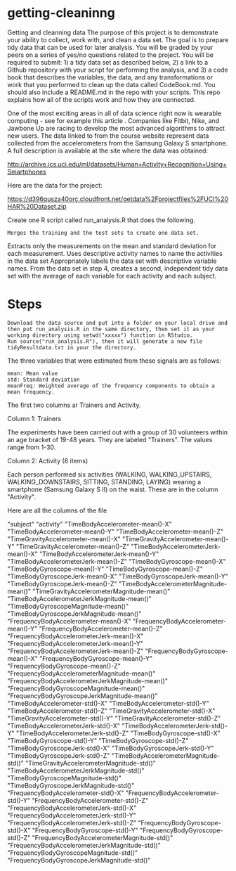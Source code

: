 # getting-cleaninng
Getting and cleanning data
The purpose of this project is to demonstrate your ability to collect, work with, and clean a data set. The goal is to prepare tidy data that can be used for later analysis. You will be graded by your peers on a series of yes/no questions related to the project. You will be required to submit: 1) a tidy data set as described below, 2) a link to a Github repository with your script for performing the analysis, and 3) a code book that describes the variables, the data, and any transformations or work that you performed to clean up the data called CodeBook.md. You should also include a README.md in the repo with your scripts. This repo explains how all of the scripts work and how they are connected. 

One of the most exciting areas in all of data science right now is wearable computing - see for example this article . Companies like Fitbit, Nike, and Jawbone Up are racing to develop the most advanced algorithms to attract new users. The data linked to from the course website represent data collected from the accelerometers from the Samsung Galaxy S smartphone. A full description is available at the site where the data was obtained:

http://archive.ics.uci.edu/ml/datasets/Human+Activity+Recognition+Using+Smartphones

Here are the data for the project:

https://d396qusza40orc.cloudfront.net/getdata%2Fprojectfiles%2FUCI%20HAR%20Dataset.zip

Create one R script called run_analysis.R that does the following. 

    Merges the training and the test sets to create one data set.
  Extracts only the measurements on the mean and standard deviation for each measurement. 
    Uses descriptive activity names to name the activities in the data set
    Appropriately labels the data set with descriptive variable names. 
    From the data set in step 4, creates a second, independent tidy data set with the average of each variable for each activity and each subject.

# Steps  

    Download the data source and put into a folder on your local drive and then put run_analysis.R in the same directory, then set it as your working directory using setwd("xxxxx") function in RStudio.
    Run source("run_analysis.R"), then it will generate a new file tidyResultdata.txt in your the directory.


The three variables that were estimated from these signals are as follows:

    mean: Mean value
    std: Standard deviation
    meanFreq: Weighted average of the frequency components to obtain a mean frequency.

The first two columns ar Trainers and Activity.

Column 1: Trainers

The experiments have been carried out with a group of 30 volunteers within an age bracket of 19-48 years. They are labeled "Trainers". The values range from 1-30.

Column 2: Activity (6 items)

Each person performed six activities (WALKING, WALKING_UPSTAIRS, WALKING_DOWNSTAIRS, SITTING, STANDING, LAYING) wearing a smartphone (Samsung Galaxy S II) on the waist. These are in the column "Activity".

Here are all the columns of the file


"subject" "activity" "TimeBodyAccelerometer-mean()-X" "TimeBodyAccelerometer-mean()-Y" "TimeBodyAccelerometer-mean()-Z" "TimeGravityAccelerometer-mean()-X" "TimeGravityAccelerometer-mean()-Y" "TimeGravityAccelerometer-mean()-Z" "TimeBodyAccelerometerJerk-mean()-X" "TimeBodyAccelerometerJerk-mean()-Y" "TimeBodyAccelerometerJerk-mean()-Z" "TimeBodyGyroscope-mean()-X" "TimeBodyGyroscope-mean()-Y" "TimeBodyGyroscope-mean()-Z" "TimeBodyGyroscopeJerk-mean()-X" "TimeBodyGyroscopeJerk-mean()-Y" "TimeBodyGyroscopeJerk-mean()-Z" "TimeBodyAccelerometerMagnitude-mean()" "TimeGravityAccelerometerMagnitude-mean()" "TimeBodyAccelerometerJerkMagnitude-mean()" "TimeBodyGyroscopeMagnitude-mean()" "TimeBodyGyroscopeJerkMagnitude-mean()" "FrequencyBodyAccelerometer-mean()-X" "FrequencyBodyAccelerometer-mean()-Y" "FrequencyBodyAccelerometer-mean()-Z" "FrequencyBodyAccelerometerJerk-mean()-X" "FrequencyBodyAccelerometerJerk-mean()-Y" "FrequencyBodyAccelerometerJerk-mean()-Z" "FrequencyBodyGyroscope-mean()-X" "FrequencyBodyGyroscope-mean()-Y" "FrequencyBodyGyroscope-mean()-Z" "FrequencyBodyAccelerometerMagnitude-mean()" "FrequencyBodyAccelerometerJerkMagnitude-mean()" "FrequencyBodyGyroscopeMagnitude-mean()" "FrequencyBodyGyroscopeJerkMagnitude-mean()" "TimeBodyAccelerometer-std()-X" "TimeBodyAccelerometer-std()-Y" "TimeBodyAccelerometer-std()-Z" "TimeGravityAccelerometer-std()-X" "TimeGravityAccelerometer-std()-Y" "TimeGravityAccelerometer-std()-Z" "TimeBodyAccelerometerJerk-std()-X" "TimeBodyAccelerometerJerk-std()-Y" "TimeBodyAccelerometerJerk-std()-Z" "TimeBodyGyroscope-std()-X" "TimeBodyGyroscope-std()-Y" "TimeBodyGyroscope-std()-Z" "TimeBodyGyroscopeJerk-std()-X" "TimeBodyGyroscopeJerk-std()-Y" "TimeBodyGyroscopeJerk-std()-Z" "TimeBodyAccelerometerMagnitude-std()" "TimeGravityAccelerometerMagnitude-std()" "TimeBodyAccelerometerJerkMagnitude-std()" "TimeBodyGyroscopeMagnitude-std()" "TimeBodyGyroscopeJerkMagnitude-std()" "FrequencyBodyAccelerometer-std()-X" "FrequencyBodyAccelerometer-std()-Y" "FrequencyBodyAccelerometer-std()-Z" "FrequencyBodyAccelerometerJerk-std()-X" "FrequencyBodyAccelerometerJerk-std()-Y" "FrequencyBodyAccelerometerJerk-std()-Z" "FrequencyBodyGyroscope-std()-X" "FrequencyBodyGyroscope-std()-Y" "FrequencyBodyGyroscope-std()-Z" "FrequencyBodyAccelerometerMagnitude-std()" "FrequencyBodyAccelerometerJerkMagnitude-std()" "FrequencyBodyGyroscopeMagnitude-std()" "FrequencyBodyGyroscopeJerkMagnitude-std()"





